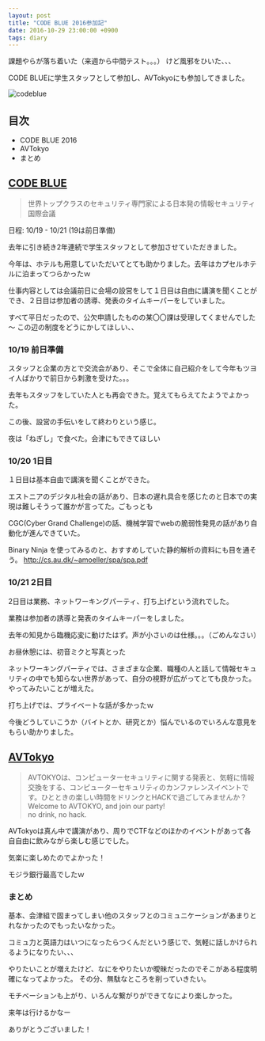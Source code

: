 ```yaml
---
layout: post
title: "CODE BLUE 2016参加記"
date: 2016-10-29 23:00:00 +0900
tags: diary
---
```

課題やらが落ち着いた（来週から中間テスト。。。） けど風邪をひいた、、、

CODE BLUEに学生スタッフとして参加し、AVTokyoにも参加してきました。

![codeblue](http://kobadlve.github.io/assets/images/codeblue.jpg)

## 目次

* CODE BLUE 2016
* AVTokyo
* まとめ

## [CODE BLUE](http://codeblue.jp/2016/)

> 世界トップクラスのセキュリティ専門家による日本発の情報セキュリティ国際会議

日程: 10/19 - 10/21 (19は前日準備)

 去年に引き続き2年連続で学生スタッフとして参加させていただきました。

 今年は、ホテルも用意していただいてとても助かりました。去年はカプセルホテルに泊まってつらかったｗ

 仕事内容としては会議前日に会場の設営をして１日目は自由に講演を聞くことができ、２日目は参加者の誘導、発表のタイムキーパーをしていました。

すべて平日だったので、公欠申請したものの某〇〇課は受理してくませんでした～
この辺の制度をどうにかしてほしい、、

### 10/19 前日準備

スタッフと企業の方とで交流会があり、そこで全体に自己紹介をして今年もツヨイ人ばかりで前日から刺激を受けた。。。

去年もスタッフをしていた人とも再会できた。覚えてもらえてたようでよかった。

この後、設営の手伝いをして終わりという感じ。

夜は「ねぎし」で食べた。会津にもできてほしい


### 10/20 1日目

１日目は基本自由で講演を聞くことができた。

エストニアのデジタル社会の話があり、日本の遅れ具合を感じたのと日本での実現は難しそうって誰かが言ってた。ごもっとも

CGC(Cyber Grand Challenge)の話、機械学習でwebの脆弱性発見の話があり自動化が進んできていた。

Binary Ninja を使ってみるのと、おすすめしていた静的解析の資料にも目を通そう。 http://cs.au.dk/~amoeller/spa/spa.pdf

### 10/21 2日目

2日目は業務、ネットワーキングパーティ、打ち上げという流れでした。

業務は参加者の誘導と発表のタイムキーパーをしました。

去年の知見から臨機応変に動けたはず。声が小さいのは仕様。。。（ごめんなさい）

お昼休憩には、初音ミクと写真とった

ネットワーキングパーティでは、さまざまな企業、職種の人と話して情報セキュリティの中でも知らない世界があって、自分の視野が広がってとても良かった。　やってみたいことが増えた。

打ち上げでは、プライベートな話が多かったｗ

今後どうしていこうか（バイトとか、研究とか）悩んでいるのでいろんな意見をもらい助かりました。


## [AVTokyo](http://ja.avtokyo.org/)

> AVTOKYOは、コンピューターセキュリティに関する発表と、気軽に情報交換をする、コンピューターセキュリティのカンファレンスイベントです。ひとときの楽しい時間をドリンクとHACKで過ごしてみませんか？
Welcome to AVTOKYO, and join our party!    
  no drink, no hack.

AVTokyoは真ん中で講演があり、周りでCTFなどのほかのイベントがあって各自自由に飲みながら楽しむ感じでした。

気楽に楽しめたのでよかった！

モジラ銀行最高でしたｗ

### まとめ

基本、会津組で固まってしまい他のスタッフとのコミュニケーションがあまりとれなかったのでもったいなかった。

コミュ力と英語力はいつになったらつくんだという感じで、気軽に話しかけられるようになりたい、、、

やりたいことが増えたけど、なにをやりたいか曖昧だったのでそこがある程度明確になってよかった。
その分、無駄なところを削っていきたい。

モチベーションも上がり、いろんな繋がりができてなにより楽しかった。

来年は行けるかなー

ありがとうございました！
